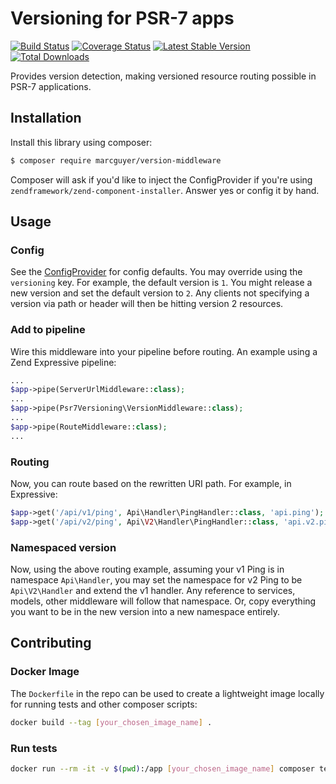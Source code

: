 # Versioning for PSR-7 apps

[![Build Status](https://secure.travis-ci.org/marcguyer/version-middleware.svg?branch=master)](https://secure.travis-ci.org/marcguyer/version-middleware)
[![Coverage Status](https://coveralls.io/repos/github/marcguyer/version-middleware/badge.svg?branch=master)](https://coveralls.io/github/marcguyer/version-middleware?branch=master)
[![Latest Stable Version](https://poser.pugx.org/marcguyer/version-middleware/v/stable)](https://packagist.org/packages/marcguyer/version-middleware)
[![Total Downloads](https://poser.pugx.org/marcguyer/version-middleware/downloads)](https://packagist.org/packages/marcguyer/version-middleware)

Provides version detection, making versioned resource routing possible in PSR-7 applications.

## Installation

Install this library using composer:

```bash
$ composer require marcguyer/version-middleware
```

Composer will ask if you'd like to inject the ConfigProvider if you're using `zendframework/zend-component-installer`. Answer yes or config it by hand.

## Usage

### Config

See the [ConfigProvider](src/ConfigProvider.php) for config defaults. You may override using the `versioning` key. For example, the default version is `1`. You might release a new version and set the default version to `2`. Any clients not specifying a version via path or header will then be hitting version 2 resources.

### Add to pipeline

Wire this middleware into your pipeline before routing. An example using a Zend Expressive pipeline:

```php
...
$app->pipe(ServerUrlMiddleware::class);
...
$app->pipe(Psr7Versioning\VersionMiddleware::class);
...
$app->pipe(RouteMiddleware::class);
...
```

### Routing

Now, you can route based on the rewritten URI path. For example, in Expressive:

```php
$app->get('/api/v1/ping', Api\Handler\PingHandler::class, 'api.ping');
$app->get('/api/v2/ping', Api\V2\Handler\PingHandler::class, 'api.v2.ping');
```

### Namespaced version

Now, using the above routing example, assuming your v1 Ping is in namespace `Api\Handler`, you may set the namespace for v2 Ping to be `Api\V2\Handler` and extend the v1 handler. Any reference to services, models, other middleware will follow that namespace. Or, copy everything you want to be in the new version into a new namespace entirely.

## Contributing

### Docker Image

The `Dockerfile` in the repo can be used to create a lightweight image locally for running tests and other composer scripts:

```sh
docker build --tag [your_chosen_image_name] .
```

### Run tests

```sh
docker run --rm -it -v $(pwd):/app [your_chosen_image_name] composer test
```
